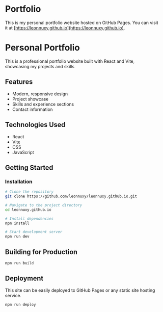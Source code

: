 # Portfolio

This is my personal portfolio website hosted on GitHub Pages. You can visit it at [https://leonnuxy.github.io](https://leonnuxy.github.io).

# Personal Portfolio

This is a professional portfolio website built with React and Vite, showcasing my projects and skills.

## Features

- Modern, responsive design
- Project showcase
- Skills and experience sections
- Contact information

## Technologies Used

- React
- Vite
- CSS
- JavaScript

## Getting Started

### Installation

```bash
# Clone the repository
git clone https://github.com/leonnuxy/leonnuxy.github.io.git

# Navigate to the project directory
cd leonnuxy.github.io

# Install dependencies
npm install

# Start development server
npm run dev
```

## Building for Production

```bash
npm run build
```

## Deployment

This site can be easily deployed to GitHub Pages or any static site hosting service.

```bash
npm run deploy
```
